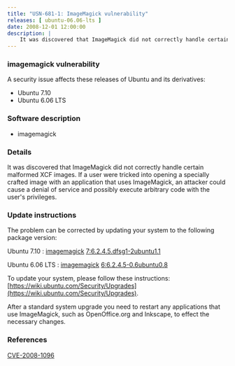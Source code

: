 ```yaml
---
title: "USN-681-1: ImageMagick vulnerability"
releases: [ ubuntu-06.06-lts ]
date: 2008-12-01 12:00:00
description: |
    It was discovered that ImageMagick did not correctly handle certain malformed XCF images. If a user were tricked into opening a specially crafted image with an application that uses ImageMagick, an attacker could cause a denial of service and possibly execute arbitrary code with the user&#39;s privileges. 
--- 
```

 
### imagemagick vulnerability

A security issue affects these releases of Ubuntu and its derivatives:

* Ubuntu 7.10
* Ubuntu 6.06 LTS

### Software description

* imagemagick 

### Details

It was discovered that ImageMagick did not correctly handle certain malformed XCF images. If a user were tricked into opening a specially crafted image with an application that uses ImageMagick, an attacker could cause a denial of service and possibly execute arbitrary code with the user&#39;s privileges. 

### Update instructions

The problem can be corrected by updating your system to the following package version:

Ubuntu 7.10
 : [imagemagick](https://launchpad.net/ubuntu/+source/imagemagick) <span> [7:6.2.4.5.dfsg1-2ubuntu1.1](https://launchpad.net/ubuntu/+source/imagemagick/7:6.2.4.5.dfsg1-2ubuntu1.1) </span> 

Ubuntu 6.06 LTS
 : [imagemagick](https://launchpad.net/ubuntu/+source/imagemagick) <span> [6:6.2.4.5-0.6ubuntu0.8](https://launchpad.net/ubuntu/+source/imagemagick/6:6.2.4.5-0.6ubuntu0.8) </span> 

To update your system, please follow these instructions: [https://wiki.ubuntu.com/Security/Upgrades](https://wiki.ubuntu.com/Security/Upgrades).

After a standard system upgrade you need to restart any applications that use ImageMagick, such as OpenOffice.org and Inkscape, to effect the necessary changes. 

### References

 [CVE-2008-1096](http://people.ubuntu.com/~ubuntu-security/cve/CVE-2008-1096)
 
